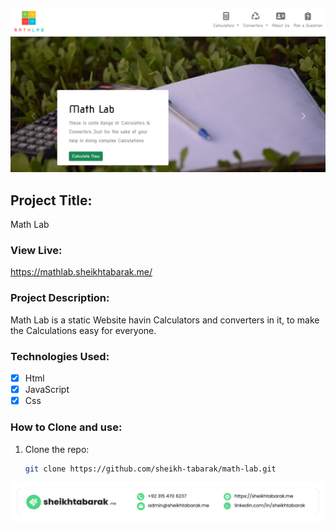 [![Cover Image](https://github.com/sheikh-tabarak/Math-Lab/blob/master/img/cover.png?raw=true)](https://mathlab.sheikhtabarak.me)


## Project Title:
Math Lab
 
### View Live:
https://mathlab.sheikhtabarak.me/

### Project Description:
Math Lab is a static Website havin Calculators and converters in it, to make the Calculations easy for everyone.

### Technologies Used:

- [x] Html
- [x] JavaScript
- [x] Css

### How to Clone and use:
1. Clone the repo:
   ```sh
   git clone https://github.com/sheikh-tabarak/math-lab.git
   ```

[![Footer Image](https://raw.githubusercontent.com/sheikh-tabarak/sheikh-tabarak/main/Githubfooter.png)](https://sheikhtabarak.me/)

